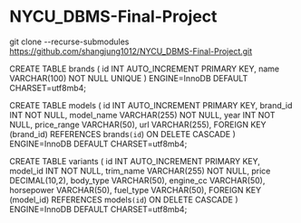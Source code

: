 # NYCU_DBMS-Final-Project

git clone --recurse-submodules https://github.com/shangjung1012/NYCU_DBMS-Final-Project.git

CREATE TABLE brands (
  id INT AUTO_INCREMENT PRIMARY KEY,
  name VARCHAR(100) NOT NULL UNIQUE
) ENGINE=InnoDB DEFAULT CHARSET=utf8mb4;


CREATE TABLE models (
  id INT AUTO_INCREMENT PRIMARY KEY,
  brand_id INT NOT NULL,
  model_name VARCHAR(255) NOT NULL,
  year INT NOT NULL,
  price_range VARCHAR(50),
  url VARCHAR(255),
  FOREIGN KEY (brand_id) REFERENCES brands`(id`) ON DELETE CASCADE
) ENGINE=InnoDB DEFAULT CHARSET=utf8mb4;


CREATE TABLE variants (
  id INT AUTO_INCREMENT PRIMARY KEY,
  model_id INT NOT NULL,
  trim_name VARCHAR(255) NOT NULL,
  price DECIMAL(10,2),
  body_type VARCHAR(50),
  engine_cc VARCHAR(50),
  horsepower VARCHAR(50),
  fuel_type VARCHAR(50),
  FOREIGN KEY (model_id) REFERENCES models`(id`) ON DELETE CASCADE
) ENGINE=InnoDB DEFAULT CHARSET=utf8mb4;
